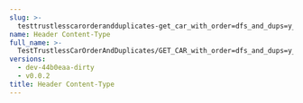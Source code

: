```yaml
---
slug: >-
  testtrustlesscarorderandduplicates-get_car_with_order=dfs_and_dups=y_of_identity_cid-header_content-type
name: Header Content-Type
full_name: >-
  TestTrustlessCarOrderAndDuplicates/GET_CAR_with_order=dfs_and_dups=y_of_identity_CID/Header_Content-Type
versions:
  - dev-44b0eaa-dirty
  - v0.0.2
title: Header Content-Type
---
```


